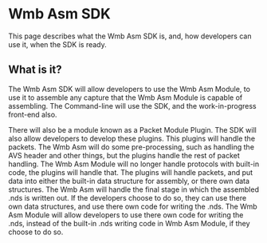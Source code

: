 # Wmb Asm SDK #

This page describes what the Wmb Asm SDK is, and, how developers can use it, when
the SDK is ready.


## What is it? ##

The Wmb Asm SDK will allow developers to use the Wmb Asm Module, to use it to assemble any capture that the Wmb Asm Module is capable of assembling. The Command-line will use the SDK, and the work-in-progress front-end also.

There will also be a module known as a Packet Module Plugin. The SDK will also allow developers to develop these plugins. This plugins will handle the packets. The Wmb Asm will do some pre-processing, such as handling the AVS header and other things, but the plugins handle the rest of packet handling. The Wmb Asm Module will no longer handle protocols with built-in code, the plugins will handle that. The plugins will handle packets, and put data into either the built-in data structure for assembly, or there own data structures. The Wmb Asm will handle the final stage in which the assembled .nds is written out. If the developers choose to do so, they can use there own data structures, and use there own code for writing the .nds. The Wmb Asm Module will allow developers to use there own code for writing the .nds, instead of the built-in .nds writing code in Wmb Asm Module, if they choose to do so.